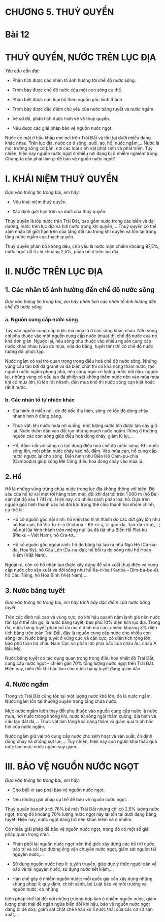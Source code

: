 # CHƯƠNG 5. THUỶ QUYỂN

# Bài 12
# THUỶ QUYỂN, NƯỚC TRÊN LỤC ĐỊA

*Yêu cầu cần đạt:*

- Phân tích được các nhân tố ảnh hưởng tới chế độ nước sông.

- Trình bày được chế độ nước của một con sông cụ thể.

- Phân biệt được các loại hồ theo nguồn gốc hình thành.

- Trình bày được đặc điểm chủ yếu của nước băng tuyết và
nước ngầm.

- Vẽ sơ đồ, phân tích được hình vẽ về thuỷ quyển.

- Nêu được các giải pháp bảo vệ nguồn nước ngọt.

Nước có mặt ở hầu khắp mọi nơi trên Trái Đất và tồn tại dưới nhiều dạng khác nhau. Trên lục địa, nước có ở sông, suối, ao, hồ,  nước ngầm,... Nước là môi trường sống cơ bản, nơi các loài sinh vật phát sinh và phát triển. Tuy nhiên, hiện nay nguồn nước ngọt ở nhiều nơi đang bị ô nhiễm nghiêm trọng. Chúng ta cần phải làm gì để bảo vệ nguồn nước ngọt? 
# I. KHÁI NIỆM THUỶ QUYỂN

*Dựa vào thông tin trong bài, em hãy:*

- Nêu khái niệm thuỷ quyển.

- Xác định giới hạn trên và dưới của
thuỷ quyển.

Thuỷ quyển là lớp nước trên Trái Đất, bao gồm nước trong các biển và đại dương, nước trên lục địa và hơi nước trong khí quyển,... Thuỷ quyển có thể xâm nhập tới giới hạn trên của tầng đối lưu trong khí quyển và tồn tại trong tầng nước ngầm của thạch quyển.

Thuỷ quyển phân bố không đều, chủ yếu là nước mặn chiếm khoảng 97,5%, nước ngọt rất ít chỉ khoảng 2,5%, phân bố ở trên lục địa.

# II. NƯỚC TRÊN LỤC ĐỊA

## 1. Các nhân tố ảnh hưởng đến chế độ nước sông

*Dựa vào thông tin trong bài, em hãy phân tích các nhân tố ảnh hưởng đến chế độ nước sông.*

### a. Nguồn cung cấp nước sông

Tuỳ vào nguồn cung cấp nước mà mùa lũ ở các sông khác nhau. Nếu sông chỉ phụ thuộc vào một nguồn cung cấp nước (mưa) thì chế độ nước của nó khá đơn giản. Ngược lại, nếu sông phụ thuộc vào nhiều nguồn cung cấp nước khác nhau (vừa do mưa, vừa do băng, tuyết tan) thì có chế độ nước tương đối phức tạp.

Nước ngầm có vai trò quan trọng trong điều hoà chế độ nước sông. Những vùng cấu tạo bởi đá granit và đá biến chất thì có khả năng thấm nước, tạo nguồn nước ngầm phong phú, nên sông ngòi có lượng nước dồi dào. ngược lại, những vùng có cấu tạo đá phiến sét không thấm nước nên vào mùa mưa khi có mưa lớn, lũ lên rất nhanh, đến mùa khô thì nước sông cạn kiệt hoặc rất ít nước.

### b. Các nhân tố tự nhiên khác

- Địa hình: ở miền núi, do độ dốc địa hình, sông có tốc độ dòng chảy nhanh hơn ở đồng bằng.

- Thực vật: khi nước mưa rơi xuống, một lượng nước lớn được tán cây giữ lại. Nước thấm dần vào đất tạo những mạch nước ngầm. Rừng ở thượng nguồn các con sông giúp điều hoà dòng chảy, giảm lũ lụt,...

- Hồ, đầm: nối với sông có tác dụng điều hoà chế độ nước sông. Khi nước sông lên, một phần nước chảy vào hồ, đầm. Vào mùa cạn, hồ cung cấp nước ngược lại cho sông. Điển hình như Biển Hồ Cam-pu-chia (Cambodia) giúp sông Mê Công điều hoà dòng chảy vào mùa lũ.

## 2. Hồ

Hồ là những vùng trũng chứa nước trong lục địa không thông với biển. Độ sâu của hồ từ vài mét tới hàng trăm mét, đôi khi đạt tới trên 1 000 m (hồ Bai-can đạt độ sâu 1 741 m). Hiện nay, có nhiều cách phân loại hồ. Dựa trên nguồn gốc hình thành các hồ đối lưu trong thế chia thành hai nhóm chính, cụ thể là:

- Hồ có nguồn gốc nội sinh: hồ kiến tạo hình thành do các đứt gãy lớn như hồ Bai-can, hồ Vic-to-ri-a (Victoria – Kê-ni-a, U-gan-da, Tan-da-ni-a),...; hồ núi lửa hình thành trên miệng núi lửa đã tắt như Biển Hồ Plei-ku (Pleiku – Việt Nam), hồ Cra-tơ,...

- Hồ có nguồn gốc ngoại sinh: hồ do băng hà tạo ra như Ngũ Hồ (Ca-na-đa, Hoa Kỳ), hồ Gấu Lớn (Ca-na-đa); hồ bồi tụ do sông như hồ Hoàn Kiếm (Việt Nam).

Ngoài ra, còn có hồ nhân tạo được xây dựng để sản xuất thuỷ điện và cung cấp nước cho sản xuất và đời sống như hồ Ka-ri-ba (Kariba – Dim-ba-bu-ê), hồ Dầu Tiếng, hồ Hoà Bình (Việt Nam),...

## 3. Nước băng tuyết

*Dựa vào thông tin trong bài, em hãy trình bày đặc điểm của nước băng tuyết.*

Trên các đỉnh núi cao và vùng cực, do khí hậu quanh năm lạnh giá nên nước tồn tại ở thể rắn gọi là nước băng tuyết, bao phủ 10% diện tích lục địa. Trong đó, nước băng tuyết phân bố rải rác ở đỉnh núi cao, chiếm khoảng 3% diện tích băng trên toàn Trái Đất, đây là nguồn cung cấp nước cho nhiều con sông lớn. Nước băng tuyết ở vùng cực và cận cực, có diện tích rộng lớn, bao phủ toàn bộ châu Nam Cực và phần lớn phía bắc của châu Âu, châu Á, Bắc Mỹ.

Nước băng tuyết có tác dụng quan trọng trong điều hoà nhiệt độ Trái Đất, cung cấp nước ngọt – chiếm gần 70% tổng lượng nước ngọt trên Trái Đất. Hiện nay, biến đổi khí hậu làm cho nước băng tuyết đang giảm dần.

## 4. Nước ngầm

Trong vỏ Trái Đất cũng tồn tại một lượng nước khá lớn, đó là nước ngầm. Nước ngầm tồn tại thường xuyên trong tầng chứa nước.

Mực nước ngầm luôn thay đổi phụ thuộc vào nguồn cung cấp nước là nước mưa, hơi nước trong không khí, nước từ sông ngòi thấm xuống, địa hình và cấu tạo đất đá,... Thực vật làm tăng khả năng thấm và giảm quá trình bốc hơi của nước ngầm.

Nước ngầm giữ vai trò cung cấp nước cho sinh hoạt và sản xuất, ổn định dòng chảy và chống sụt lún,... Tuy nhiên, hiện nay con người khai thác quá mức làm mực nước ngầm suy giảm.

# III. BẢO VỆ NGUỒN NƯỚC NGỌT

*Dựa vào thông tin trong bài, em hãy:*

- Cho biết vì sao phải bảo vệ nguồn nước ngọt.

- Nêu những giải pháp cụ thể để bảo vệ nguồn nước ngọt.
 
Thuỷ quyển bao phủ tới 76% bề mặt Trái Đất nhưng chỉ có 2,5% lượng nước ngọt, trong đó khoảng 70% lượng nước ngọt này lại tồn tại dưới dạng băng, tuyết. Hiện nay, nước ngọt đang trở nên khan hiếm và ô nhiễm.

Có nhiều giải pháp để bảo vệ nguồn nước ngọt, trong đó có một số giải pháp quan trọng như:

- Phân phối lại nguồn nước ngọt trên thế giới: xây dựng các hồ trữ nước, bảo trì và cải tạo đường ống vận chuyển nước ngọt, giám sát nguồn tài nguyên nước,...

- Sử dụng nguồn nước hợp lí: tuyên truyền, giáo dục ý thức người dân về bảo vệ tài nguyên nước; sử dụng nước tiết kiệm,...

- Hạn chế gây ô nhiễm nguồn nước: mỗi quốc gia cần xây dựng những khung pháp lí; quy định, chính sánh, bộ Luật bảo vệ môi trường và nguồn nước, có những

biện pháp chế tài đối với những trường hợp làm ô nhiễm nguồn nước, giảm lượng phát thải để ngăn ngừa biến đổi khí hậu, bảo vệ nguồn nước ngọt đang bị đe doạ; giám sát chặt chẽ khâu xử lí nước thải của các cơ sở sản xuất,...
